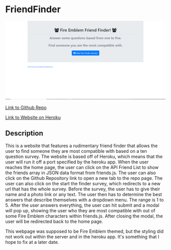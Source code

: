 # FriendFinder

![New Screenshot](images/friendfinder.png "picture of website")

[Link to Github Repo](https://github.com/DarrylJLTolentino/FriendFinder/)

[Link to Website on Heroku](http://tragically-smarties-10528.herokuapp.com/)

## Description

This is a website that features a rudimentary friend finder that allows the user to find someone they are most compatible with based on a ten question survey. The website is based off of Heroku, which means that the user will run it off a port specified by the heroku app. When the user reaches the home page, the user can click on the API Friend List to show the friends array in JSON data format from friends.js. The user can also click on the Github Repository link to open a new tab to the repo page. The user can also click on the start the finder survey, which redirects to a new url that has the whole survey. Before the survey, the user has to give their name and a photo link or any text. The user then has to determine the best answers that describe themselves with a dropdown menu. The range is 1 to 5. After the user answers everything, the user can hit submit and a modal will pop up, showing the user who they are most compatible with out of some Fire Emblem characters within friends.js. After closing the modal, the user will be redirected back to the home page.

This webpage was supposed to be Fire Emblem themed, but the styling did not work out within the server and in the heroku app. It's something that I hope to fix at a later date.

